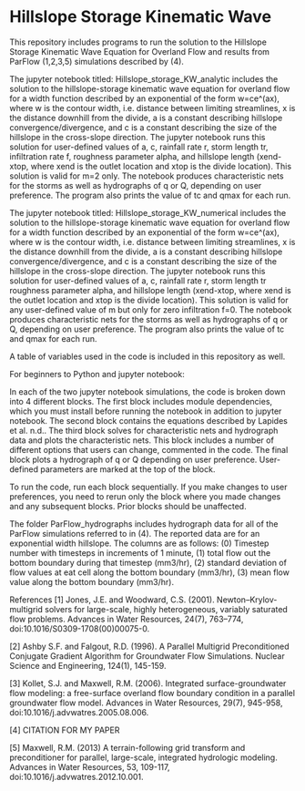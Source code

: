 # Hillslope Storage Kinematic Wave
This repository includes programs to run the solution to the Hillslope Storage Kinematic Wave Equation for Overland Flow and results from ParFlow (1,2,3,5) simulations described by (4). 

The jupyter notebook titled: Hillslope_storage_KW_analytic includes the solution to the hillslope-storage kinematic wave equation for overland flow for a width function described by an exponential of the form w=ce^(ax), where w is the contour width, i.e. distance between limiting streamlines, x is the distance downhill from the divide, a is a constant describing hillslope convergence/divergence, and c is a constant describing the size of the hillslope in the cross-slope direction. The jupyter notebook runs this solution for user-defined values of a, c, rainfall rate r, storm length tr, infiltration rate f, roughness parameter alpha, and hillslope length (xend-xtop, where xend is the outlet location and xtop is the divide location). This solution is valid for m=2 only. The notebook produces characteristic nets for the storms as well as hydrographs of q or Q, depending on user preference. The program also prints the value of tc and qmax for each run.

The jupyter notebook titled: Hillslope_storage_KW_numerical includes the solution to the hillslope-storage kinematic wave equation for overland flow for a width function described by an exponential of the form w=ce^(ax), where w is the contour width, i.e. distance between limiting streamlines, x is the distance downhill from the divide, a is a constant describing hillslope convergence/divergence, and c is a constant describing the size of the hillslope in the cross-slope direction. The jupyter notebook runs this solution for user-defined values of a, c, rainfall rate r, storm length tr roughness parameter alpha, and hillslope length (xend-xtop, where xend is the outlet location and xtop is the divide location). This solution is valid for any user-defined value of m but only for zero infiltration f=0. The notebook produces characteristic nets for the storms as well as hydrographs of q or Q, depending on user preference. The program also prints the value of tc and qmax for each run.

A table of variables used in the code is included in this repository as well.

For beginners to Python and jupyter notebook:

In each of the two jupyter notebook simulations, the code is broken down into 4 different blocks. The first block includes module dependencies, which you must install before running the notebook in addition to jupyter notebook. The second block contains the equations described by Lapides et al. n.d.. The third block solves for characteristic nets and hydrograph data and plots the characteristic nets. This block includes a number of different options that users can change, commented in the code. The final block plots a hydrograph of q or Q depending on user preference. User-defined parameters are marked at the top of the block. 

To run the code, run each block sequentially. If you make changes to user preferences, you need to rerun only the block where you made changes and any subsequent blocks. Prior blocks should be unaffected.

The folder ParFlow_hydrographs includes hydrograph data for all of the ParFlow simulations referred to in (4). The reported data are for an exponential width hillslope. The columns are as follows: (0) Timestep number with timesteps in increments of 1 minute, (1) total flow out the bottom boundary during that timestep (mm3/hr), (2) standard deviation of flow values at eat cell along the bottom boundary (mm3/hr), (3) mean flow value along the bottom boundary (mm3/hr).


References
[1] Jones, J.E. and Woodward, C.S. (2001). Newton–Krylov-multigrid solvers for large-scale, highly heterogeneous, variably saturated flow problems. Advances in Water Resources, 24(7), 763–774, doi:10.1016/S0309-1708(00)00075-0.

[2] Ashby S.F. and Falgout, R.D. (1996). A Parallel Multigrid Preconditioned Conjugate Gradient Algorithm for Groundwater Flow Simulations. Nuclear Science and Engineering, 124(1), 145-159.

[3] Kollet, S.J. and Maxwell, R.M. (2006). Integrated surface-groundwater flow modeling: a free-surface overland flow boundary condition in a parallel groundwater flow model. Advances in Water Resources, 29(7), 945-958, doi:10.1016/j.advwatres.2005.08.006.

[4] CITATION FOR MY PAPER

[5] Maxwell, R.M. (2013) A terrain-following grid transform and preconditioner for parallel, large-scale, integrated hydrologic modeling. Advances in Water Resources, 53, 109-117, doi:10.1016/j.advwatres.2012.10.001.


